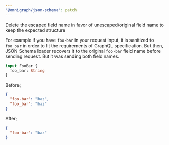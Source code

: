 ```yaml
---
"@omnigraph/json-schema": patch
---
```


Delete the escaped field name in favor of unescaped/original field name to keep the expected structure

For example if you have `foo-bar` in your request input, it is sanitized to `foo_bar` in order to fit the requirements of GraphQL specification. But then, JSON Schema loader recovers it to the original `foo-bar` field name before sending request. But it was sending both field names.

```graphql
input FooBar {
  foo_bar: String
}
```

Before;
```json
{
  "foo-bar": "baz",
  "foo_bar": "baz"
}
```

After;
```json
{
  "foo-bar": "baz"
}
```
